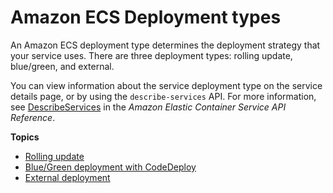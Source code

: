 # Amazon ECS Deployment types<a name="deployment-types"></a>

An Amazon ECS deployment type determines the deployment strategy that your service uses\. There are three deployment types: rolling update, blue/green, and external\.

You can view information about the service deployment type on the service details page, or by using the `describe-services` API\. For more information, see [DescribeServices](https://docs.aws.amazon.com/AmazonECS/latest/APIReference/API_DescribeServices.html) in the *Amazon Elastic Container Service API Reference*\.

**Topics**
+ [Rolling update](deployment-type-ecs.md)
+ [Blue/Green deployment with CodeDeploy](deployment-type-bluegreen.md)
+ [External deployment](deployment-type-external.md)